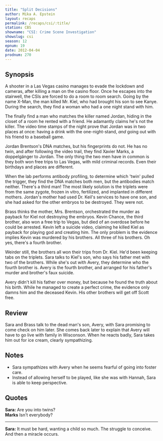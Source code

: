 ```yaml
---
title: "Split Decisions"
author: Mika A. Epstein
layout: recaps
permalink: /recaps/csi/:title/
station: CBS
showname: "CSI: Crime Scene Investigation"
showslug: csi
season: 12
epnum: 19
date: 2012-04-04
prodnum: 270
---
```


## Synopsis

A shooter in a Las Vegas casino manages to evade the lockdown and cameras, after killing a man on the casino floor. Once he escapes into the stairwell, the CSIs are forced to do a room to room search. Going by the name X-Man, the man killed Mr. Kiel, who had brought his son to see Kanye. During the search, they find a woman who had a one night stand with him.

The finally find a man who matches the killer named Jordan, hiding in the closet of a room he rented with a friend. He adamantly claims he's not the killer. The video time stamps of the night prove that Jordan was in two places at once: having a drink with the one-night-stand, _and_ going out with his friend to a baseball game.

Jordan Brentson's DNA matches, but his fingerprints do not. He has no twin, and after following the video trail, they find Xavier Marks, a doppelgänger to Jordan. The only thing the two men have in common is they both won free trips to Las Vegas, with mild criminal records. Even their birthdays and places are different.

When the lab performs antibody profiling, to determine which 'twin' pulled the trigger, they find the DNA matches both men, but the antibodies match neither. There's a third man! The most likely solution is the triplets were from the same zygote, frozen in vitro, fertilized, and implanted in different mothers. Jordan's mother had used Dr. Keil's services to have one son, and she had asked for the other embryos to be destroyed. They were not.

Brass thinks the mother, Mrs. Brentson, orchestrated the murder as payback for Kiel not destroying the embryos. Kevin Chance, the third brother, also won a free trip to Vegas, but died of an overdose before he could be arrested. Kevin left a suicide video, claiming he killed Kiel as payback for playing god and creating him. The only problem is the evidence implies Kevin was murdered by his brothers. All three of his brothers. Oh yes, there's a fourth brother.

Weirder still, the brothers all won their trips from Dr. Kiel. He'd been keeping tabs on the triplets. Sara talks to Kiel's son, who says his father met with two of the brothers. While she's out with Avery, they determine who the fourth brother is. Avery is the fourth brother, and arranged for his father's murder and brother's faux suicide.

Avery didn't kill his father over money, but because he found the truth about his birth. While he managed to create a perfect crime, the evidence only damns him and the deceased Kevin. His other brothers will get off Scott free.

## Review

Sara and Brass talk to the dead man's son, Avery, with Sara promising to come check on him later. She comes back later to explain that Avery will have to go live with family in Wisconson. When he reacts badly, Sara takes him out for ice cream, clearly sympathizing.

## Notes

* Sara sympathizes with Avery when he seems fearful of going into foster care.
* Instead of allowing herself to be played, like she was with Hannah, Sara is able to keep perspective.

## Quotes

**Sara:** Are you into twins?\
**Marks** Isn't everybody?

- - -

**Sara:** It must be hard, wanting a child so much. The struggle to conceive. And then a miracle occurs.
